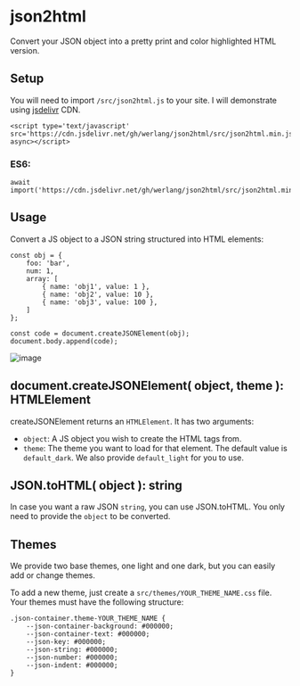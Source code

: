 # json2html
Convert your JSON object into a pretty print and color highlighted HTML version. 

## Setup

You will need to import ```/src/json2html.js``` to your site. I will demonstrate using [jsdelivr](https://www.jsdelivr.com/) CDN.

```
<script type='text/javascript' src='https://cdn.jsdelivr.net/gh/werlang/json2html/src/json2html.min.js' async></script>
```

### ES6: 

```
await import('https://cdn.jsdelivr.net/gh/werlang/json2html/src/json2html.min.js');
```

## Usage

Convert a JS object to a JSON string structured into HTML elements:

```
const obj = {
    foo: 'bar',
    num: 1,
    array: [
        { name: 'obj1', value: 1 },
        { name: 'obj2', value: 10 },
        { name: 'obj3', value: 100 },
    ]
};

const code = document.createJSONElement(obj);
document.body.append(code);
```

![image](https://user-images.githubusercontent.com/19828711/155214677-51efcd35-3464-4609-8715-64629f8ea229.png)

## **document.createJSONElement( object, theme ): HTMLElement**

createJSONElement returns an ```HTMLElement```. It has two arguments:

* ```object```: A JS object you wish to create the HTML tags from.
* ```theme```: The theme you want to load for that element. The default value is ```default_dark```. We also provide ```default_light``` for you to use.

## **JSON.toHTML( object ): string**

In case you want a raw JSON ```string```, you can use JSON.toHTML. You only need to provide the ```object``` to be converted.


## Themes

We provide two base themes, one light and one dark, but you can easily add or change themes.

To add a new theme, just create a ```src/themes/YOUR_THEME_NAME.css``` file. Your themes must have the following structure:

```
.json-container.theme-YOUR_THEME_NAME {
    --json-container-background: #000000;
    --json-container-text: #000000;
    --json-key: #000000;
    --json-string: #000000;
    --json-number: #000000;
    --json-indent: #000000;
}
```
